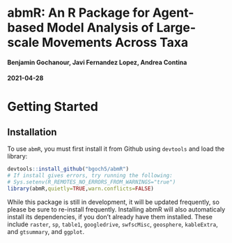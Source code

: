 abmR: An R Package for Agent-based Model Analysis of Large-scale Movements Across Taxa
======================================================================================

#### Benjamin Gochanour, Javi Fernandez Lopez, Andrea Contina

#### 2021-04-28


Getting Started
==================

Installation
------------

To use `abmR`, you must first install it from Github using `devtools`
and load the library:

``` r
devtools::install_github("bgoch5/abmR")
# If install gives errors, try running the following:
# Sys.setenv(R_REMOTES_NO_ERRORS_FROM_WARNINGS="true")
library(abmR,quietly=TRUE,warn.conflicts=FALSE)
```
While this package is still in development, it will be updated frequently, so please be sure to re-install frequently. Installing  abmR will also automaticaly install its dependencies, if you don’t already have them installed. These include `raster`, `sp`, `table1`, `googledrive`, `swfscMisc`, `geosphere`, `kableExtra`, and `gtsummary`, and `ggplot`.

